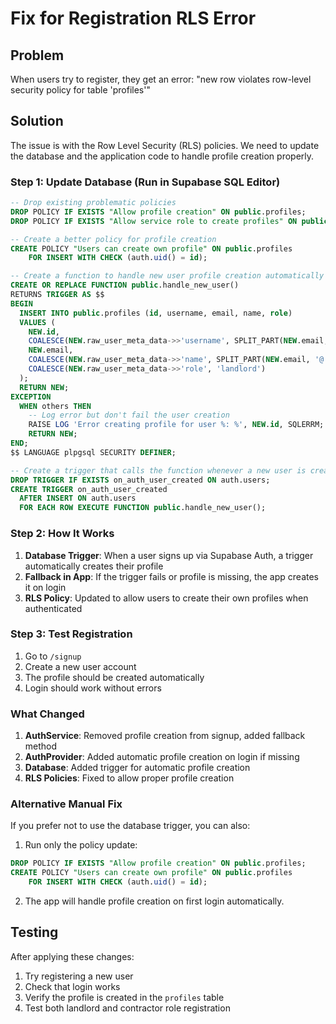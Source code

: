 # Fix for Registration RLS Error

## Problem

When users try to register, they get an error: "new row violates row-level security policy for table 'profiles'"

## Solution

The issue is with the Row Level Security (RLS) policies. We need to update the database and the application code to handle profile creation properly.

### Step 1: Update Database (Run in Supabase SQL Editor)

```sql
-- Drop existing problematic policies
DROP POLICY IF EXISTS "Allow profile creation" ON public.profiles;
DROP POLICY IF EXISTS "Allow service role to create profiles" ON public.profiles;

-- Create a better policy for profile creation
CREATE POLICY "Users can create own profile" ON public.profiles
    FOR INSERT WITH CHECK (auth.uid() = id);

-- Create a function to handle new user profile creation automatically
CREATE OR REPLACE FUNCTION public.handle_new_user()
RETURNS TRIGGER AS $$
BEGIN
  INSERT INTO public.profiles (id, username, email, name, role)
  VALUES (
    NEW.id,
    COALESCE(NEW.raw_user_meta_data->>'username', SPLIT_PART(NEW.email, '@', 1)),
    NEW.email,
    COALESCE(NEW.raw_user_meta_data->>'name', SPLIT_PART(NEW.email, '@', 1)),
    COALESCE(NEW.raw_user_meta_data->>'role', 'landlord')
  );
  RETURN NEW;
EXCEPTION
  WHEN others THEN
    -- Log error but don't fail the user creation
    RAISE LOG 'Error creating profile for user %: %', NEW.id, SQLERRM;
    RETURN NEW;
END;
$$ LANGUAGE plpgsql SECURITY DEFINER;

-- Create a trigger that calls the function whenever a new user is created
DROP TRIGGER IF EXISTS on_auth_user_created ON auth.users;
CREATE TRIGGER on_auth_user_created
  AFTER INSERT ON auth.users
  FOR EACH ROW EXECUTE FUNCTION public.handle_new_user();
```

### Step 2: How It Works

1. **Database Trigger**: When a user signs up via Supabase Auth, a trigger automatically creates their profile
2. **Fallback in App**: If the trigger fails or profile is missing, the app creates it on login
3. **RLS Policy**: Updated to allow users to create their own profiles when authenticated

### Step 3: Test Registration

1. Go to `/signup`
2. Create a new user account
3. The profile should be created automatically
4. Login should work without errors

### What Changed

1. **AuthService**: Removed profile creation from signup, added fallback method
2. **AuthProvider**: Added automatic profile creation on login if missing
3. **Database**: Added trigger for automatic profile creation
4. **RLS Policies**: Fixed to allow proper profile creation

### Alternative Manual Fix

If you prefer not to use the database trigger, you can also:

1. Run only the policy update:

```sql
DROP POLICY IF EXISTS "Allow profile creation" ON public.profiles;
CREATE POLICY "Users can create own profile" ON public.profiles
    FOR INSERT WITH CHECK (auth.uid() = id);
```

2. The app will handle profile creation on first login automatically.

## Testing

After applying these changes:

1. Try registering a new user
2. Check that login works
3. Verify the profile is created in the `profiles` table
4. Test both landlord and contractor role registration
